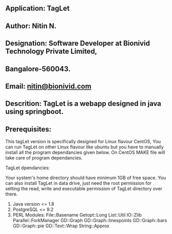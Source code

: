 ## Application: TagLet 
##      Author: Nitin N.
## Designation: Software Developer at Bionivid Technology Private Limited,
##              Bangalore-560043.
##       Email: nitin@bionivid.com
##  Descrition: TagLet is a webapp designed in java using springboot.

## Prerequisites:

This tagLet version is specifically designed for Linux flavour CentOS,
You can run TagLet on other Linux flavour like ubuntu but you have to 
manually install all the program dependancies given below. On CentOS MAKE file will 
take care of program dependancies.

  TagLet dpendancies:
  
  Your system's home directory should have minimum 1GB of free space.
  You can also install TagLet in data drive, just need the root permission
  for setting the read, write and executable permission of TagLet directory over there.
   
  1. Java version <= 1.8
  2. PostgreSQL <= 9.2
  3. PERL Modules: 
                  File::Basename
                  Getopt::Long
                  List::Util
                  IO::Zlib
                  Parallel::ForkManager
                  GD::Graph
                  GD::Graph::linespoints
                  GD::Graph::bars
                  GD::Graph::pie
                  GD::Text::Wrap
                  String::Approx
   
   
   
   
   
